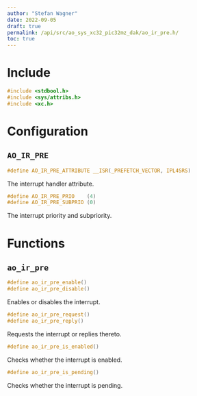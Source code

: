 ```yaml
---
author: "Stefan Wagner"
date: 2022-09-05
draft: true
permalink: /api/src/ao_sys_xc32_pic32mz_dak/ao_ir_pre.h/
toc: true
---
```


# Include

```c
#include <stdbool.h>
#include <sys/attribs.h>
#include <xc.h>
```

# Configuration

## `AO_IR_PRE`

```c
#define AO_IR_PRE_ATTRIBUTE __ISR(_PREFETCH_VECTOR, IPL4SRS)
```

The interrupt handler attribute.

```c
#define AO_IR_PRE_PRIO    (4)
#define AO_IR_PRE_SUBPRIO (0)
```

The interrupt priority and subpriority.

# Functions

## `ao_ir_pre`

```c
#define ao_ir_pre_enable()
#define ao_ir_pre_disable()
```

Enables or disables the interrupt.

```c
#define ao_ir_pre_request()
#define ao_ir_pre_reply()
```

Requests the interrupt or replies thereto.

```c
#define ao_ir_pre_is_enabled()
```

Checks whether the interrupt is enabled.

```c
#define ao_ir_pre_is_pending()
```

Checks whether the interrupt is pending.
